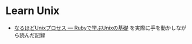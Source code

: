 # Learn Unix

- [なるほどUnixプロセス ― Rubyで学ぶUnixの基礎](https://tatsu-zine.com/books/naruhounix) を実際に手を動かしながら読んだ記録
